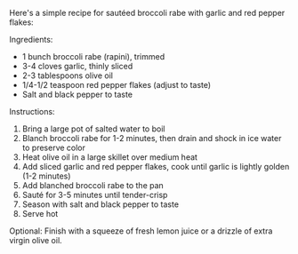 Here's a simple recipe for sautéed broccoli rabe with garlic and red pepper flakes:

Ingredients:
- 1 bunch broccoli rabe (rapini), trimmed
- 3-4 cloves garlic, thinly sliced
- 2-3 tablespoons olive oil
- 1/4-1/2 teaspoon red pepper flakes (adjust to taste)
- Salt and black pepper to taste

Instructions:
1. Bring a large pot of salted water to boil
2. Blanch broccoli rabe for 1-2 minutes, then drain and shock in ice water to preserve color
3. Heat olive oil in a large skillet over medium heat
4. Add sliced garlic and red pepper flakes, cook until garlic is lightly golden (1-2 minutes)
5. Add blanched broccoli rabe to the pan
6. Sauté for 3-5 minutes until tender-crisp
7. Season with salt and black pepper to taste
8. Serve hot

Optional: Finish with a squeeze of fresh lemon juice or a drizzle of extra virgin olive oil.
